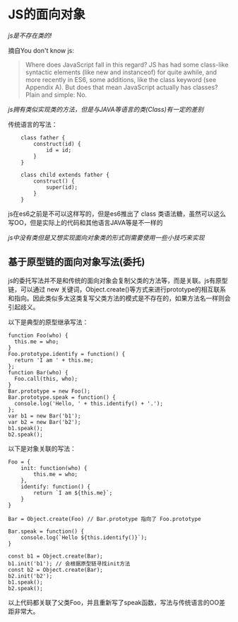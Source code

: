 # JS的面向对象

_js是不存在类的!_

摘自You don't know js: 

> Where does JavaScript fall in this regard? JS has had some class-like syntactic elements (like new and instanceof) for quite awhile, and more recently in ES6, some additions, like the class keyword (see Appendix A).
But does that mean JavaScript actually has classes? Plain and simple: No.

_js拥有类似实现类的方法，但是与JAVA等语言的类(Class)有一定的差别_

传统语言的写法：

```
	class father {
		construct(id) {
			id = id;
		}
	}
	
	class child extends father {
		construct() {
			super(id);
		}
	}
```

js在es6之前是不可以这样写的，但是es6推出了 class 类语法糖，虽然可以这么写OO，但是实际上的代码和其他语言JAVA等是不一样的


_js中没有类但是又想实现面向对象类的形式则需要使用一些小技巧来实现_



## 基于原型链的面向对象写法(委托)

js的委托写法并不是和传统的面向对象会复制父类的方法等，而是关联。js有原型链，可以通过 new 关键词，Object.create()等方式来进行prototype的相互联系和指向。因此类似多太这类复写父类方法的模式是不存在的，如果方法名一样则会引起歧义。

以下是典型的原型继承写法：

```
function Foo(who) {
  this.me = who;
}
Foo.prototype.identify = function() {
  return 'I am ' + this.me;
};
function Bar(who) {
  Foo.call(this, who);
}
Bar.prototype = new Foo();
Bar.prototype.speak = function() {
  console.log('Hello, ' + this.identify() + '.');
};
var b1 = new Bar('b1');
var b2 = new Bar('b2');
b1.speak();
b2.speak();
```

以下是对象关联的写法：

```
Foo = {
	init: function(who) {
		this.me = who;
	},
	identify: function() {
		return `I am ${this.me}`;
	}
}

Bar = Object.create(Foo) // Bar.prototype 指向了 Foo.prototype

Bar.speak = function() {
	console.log(`Hello ${this.identify()}`);
}

const b1 = Object.create(Bar);
b1.init('b1'); // 会根据原型链寻找init方法
const b2 = Object.create(Bar);
b2.init('b2');
b1.speak();
b2.speak();
```

以上代码都关联了父类Foo，并且重新写了speak函数，写法与传统语言的OO差距非常大。






